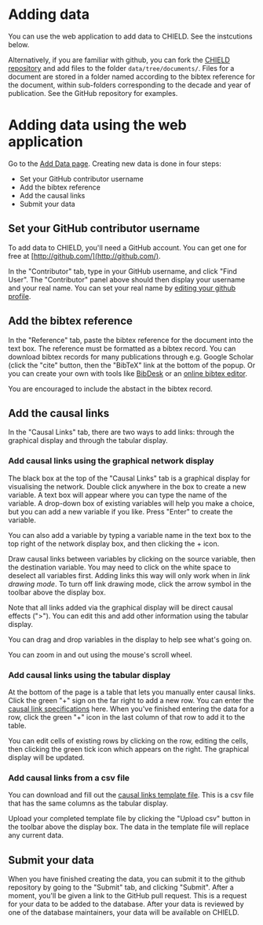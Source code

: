 <script type="text/javascript" src="js/jquery-3.2.1.min.js"></script>

<link rel="stylesheet" href="https://maxcdn.bootstrapcdn.com/bootstrap/4.0.0-alpha.6/css/bootstrap.min.css" integrity="sha384-rwoIResjU2yc3z8GV/NPeZWAv56rSmLldC3R/AZzGRnGxQQKnKkoFVhFQhNUwEyJ" crossorigin="anonymous">

<script src="https://maxcdn.bootstrapcdn.com/bootstrap/4.0.0-alpha.6/js/bootstrap.min.js" integrity="sha384-vBWWzlZJ8ea9aCX4pEW3rVHjgjt7zpkNpZk+02D9phzyeVkE+jo0ieGizqPLForn" crossorigin="anonymous"></script>

<script type="text/javascript">
$(document).ready(function(){
  $('#header').load('header.html', function(){
    $('#HelpHREF').addClass('active');
  }); 
});
</script>

<div id="header"></div>


#  Adding data

You can use the web application to add data to CHIELD.  See the instcutions below.

Alternatively, if you are familiar with github, you can fork the [CHIELD repository](https://github.com/CHIELDOnline/CHIELD) and add files to the folder `data/tree/documents/`.  Files for a document are stored in a folder named according to the bibtex reference for the document, within sub-folders corresponding to the decade and year of publication.  See the GitHub repository for examples.

# Adding data using the web application

Go to the [Add Data page](addData.html).  Creating new data is done in four steps:

-  Set your GitHub contributor username
-  Add the bibtex reference
-  Add the causal links
-  Submit your data

## Set your GitHub contributor username

To add data to CHIELD, you'll need a GitHub account.  You can get one for free at [http://github.com/](http://github.com/).

In the "Contributor" tab, type in your GitHub username, and click "Find User".  The "Contributor" panel above should then display your username and your real name.  You can set your real name by [editing your github profile](https://github.com/settings/profile).

## Add the bibtex reference

In the "Reference" tab, paste the bibtex reference for the document into the text box.  The reference must be formatted as a bibtex record.  You can download bibtex records for many publications through e.g. Google Scholar (click the "cite" button, then the "BibTeX" link at the bottom of the popup.  Or you can create your own with tools like [BibDesk](https://bibdesk.sourceforge.io/) or an [online bibtex editor](http://truben.no/latex/bibtex/).

You are encouraged to include the abstact in the bibtex record.

## Add the causal links

In the "Causal Links" tab, there are two ways to add links: through the graphical display and through the tabular display.

###  Add causal links using the graphical network display

The black box at the top of the "Causal Links" tab is a graphical display for visualising the network.  Double click anywhere in the box to create a new variable.  A text box will appear where you can type the name of the variable.  A drop-down box of existing variables will help you make a choice, but you can add a new variable if you like.  Press "Enter" to create the variable.

You can also add a variable by typing a variable name in the text box to the top right of the network display box, and then clicking the + icon.

Draw causal links between variables by clicking on the source variable, then the destination variable.  You may need to click on the white space to deselect all variables first.  Adding links this way will only work when in *link drawing mode*.  To turn off link drawing mode, click the arrow symbol in the toolbar above the display box.

Note that all links added via the graphical display will be direct causal effects (">").  You can edit this and add other information using the tabular display.

You can drag and drop variables in the display to help see what's going on.

You can zoom in and out using the mouse's scroll wheel.


###  Add causal links using the tabular display

At the bottom of the page is a table that lets you manually enter causal links.  Click the green "+" sign on the far right to add a new row.  You can enter the [causal link specifications](Help_CausalLinkSpecifications.html) here.  When you've finished entering the data for a row, click the green "+" icon in the last column of that row to add it to the table.

You can edit cells of existing rows by clicking on the row, editing the cells, then clicking the green tick icon which appears on the right.  The graphical display will be updated.

###  Add causal links from a csv file

You can download and fill out the [causal links template file]().  This is a csv file that has the same columns as the tabular display.  

Upload your completed template file by clicking the "Upload csv" button in the toolbar above the display box.  The data in the template file will replace any current data.

## Submit your data

When you have finished creating the data, you can submit it to the github repository by going to the "Submit" tab, and clicking "Submit".  After a moment, you'll be given a link to the GitHub pull request.  This is a request for your data to be added to the database.  After your data is reviewed by one of the database maintainers, your data will be available on CHIELD.